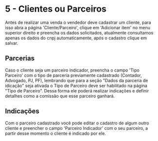 # 5 - Clientes ou Parceiros

Antes de realizar uma venda o vendedor deve cadastrar um cliente, para isso abra a página 'Cliente/Parceiro', clique em 'Adicionar item' no menu superior direito e preencha os dados solicitados, atualmente consultamos apenas os dados do cnpj automaticamente, após o cadastro clique em salvar.

## Parcerias

Caso o cliente seja um parceiro indicador, preencha o campo 'Tipo Parceiro' com o tipo de parceria previamente cadastrado (Contador, Advogado, PJ, PF), lembrando que para a seção "Dados da parceria de idicação" seja ativada o Tipo de Parceiro deve ser habilitado na página "Tipo de Parceiro". Dessa forma ele poderá realizar indicações e definir detalhes como a comissão que esse parceiro ganhará.

## Indicações

Com o parceiro cadastrado você pode editar o cadastro de algum outro cliente e preencher o campo 'Parceiro Indicador' com o seu parceiro, a partir desse momento o cliente é indicado por ele.
